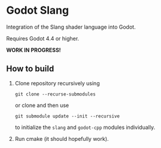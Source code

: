 # Godot Slang

Integration of the Slang shader language into Godot.

Requires Godot 4.4 or higher.

**WORK IN PROGRESS!**

## How to build

1. Clone repository recursively using
    ```
    git clone --recurse-submodules
    ```
    or clone and then use
    ```
    git submodule update --init --recursive
    ```
    to initialize the `slang` and `godot-cpp` modules individually.

2. Run cmake (it should hopefully work).